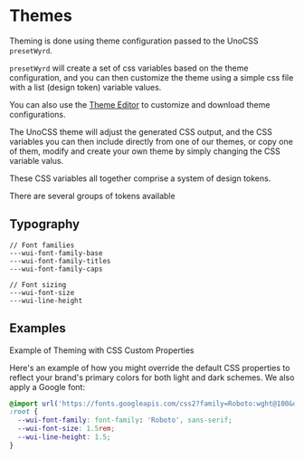 # Themes

Theming is done using theme configuration passed to the UnoCSS `presetWyrd`.

`presetWyrd` will create a set of css variables based on the theme configuration, and you can then customize the theme using a simple css file with a list (design token) variable values.

You can also use the [Theme Editor](/design-system/theme-editor.html) to customize and download theme configurations.

The UnoCSS theme will adjust the generated CSS output, and the CSS variables you can then include directly from one of our themes,
or copy one of them, modify and create your own theme by simply changing the CSS variable valus.

These CSS variables all together comprise a system of design tokens.

There are several groups of tokens available

## Typography

```
// Font families
---wui-font-family-base
---wui-font-family-titles
---wui-font-family-caps

// Font sizing
---wui-font-size
---wui-line-height
```


## Examples

Example of Theming with CSS Custom Properties

Here's an example of how you might override the default CSS properties to reflect your brand's primary colors for both light and dark schemes. We also apply a Google font:

```css
@import url('https://fonts.googleapis.com/css2?family=Roboto:wght@100&display=swap');
:root {
  --wui-font-family: font-family: 'Roboto', sans-serif;
  --wui-font-size: 1.5rem;
  --wui-line-height: 1.5;
}
```
